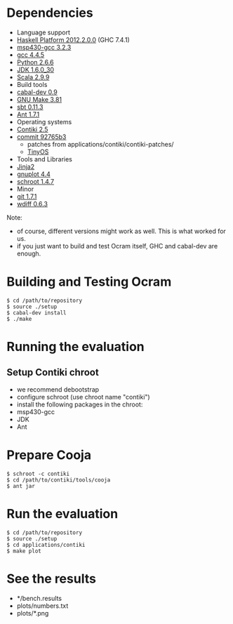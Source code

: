 # Dependencies

 * Language support
  * [Haskell Platform 2012.2.0.0](http://hackage.haskell.org/platform/) (GHC 7.4.1)
  * [msp430-gcc 3.2.3](http://mspgcc.sourceforge.net/) 
  * [gcc 4.4.5](http://gcc.gnu.org/)
  * [Python 2.6.6](http://www.python.org/getit/releases/2.6.6/)
  * [JDK 1.6.0_30](http://java.sun.com)
  * [Scala 2.9.9](http://scala-lang.org)
 * Build tools
  * [cabal-dev 0.9](http://hackage.haskell.org/package/cabal-dev-0.9.1)
  * [GNU Make 3.81](http://www.gnu.org/software/make/)
  * [sbt 0.11.3](http://github.com/harrah/xsbt)
  * [Ant 1.7.1](http://ant.apache.org/)
 * Operating systems
  * [Contiki 2.5](http://www.contiki-os.org/)
   * [commit 92765b3](http://contiki.git.sourceforge.net/git/gitweb.cgi?p=contiki/contiki;a=commit;h=92765b384ec87de96e97529dd463c48a8d199ec3)
     * patches from applications/contiki/contiki-patches/
     * [TinyOS](http://tinyos-main.googlecode.com/svn/trunk)
 * Tools and Libraries
  * [Jinja2](http://jinja.pocoo.org/)
  * [gnuplot 4.4](http://www.gnuplot.info/download.html)
  * [schroot 1.4.7](http://www.debian-administration.org/articles/566)
 * Minor
  * [git 1.7.1](http://git-scm.com/)
  * [wdiff 0.6.3](http://www.gnu.org/software/wdiff/)

Note:

 * of course, different versions might work as well. This is what worked for us.
 * if you just want to build and test Ocram itself, GHC and cabal-dev are enough.
 
# Building and Testing Ocram
 
	$ cd /path/to/repository
	$ source ./setup
	$ cabal-dev install
	$ ./make

# Running the evaluation

## Setup Contiki chroot
 
 * we recommend debootstrap
 * configure schroot (use chroot name "contiki")
 * install the following packages in the chroot:
  * msp430-gcc
  * JDK
  * Ant

# Prepare Cooja

	$ schroot -c contiki
	$ cd /path/to/contiki/tools/cooja
	$ ant jar
	
# Run the evaluation

	$ cd /path/to/repository
	$ source ./setup
	$ cd applications/contiki
	$ make plot
	
# See the results

 * */bench.results
 * plots/numbers.txt
 * plots/*.png
